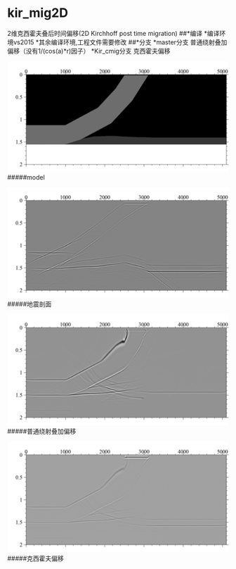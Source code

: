 # kir_mig2D
2维克西霍夫叠后时间偏移(2D Kirchhoff post time migration)
##*编译
	*编译环境vs2015
	*其余编译环境,工程文件需要修改
##*分支
	*master分支 普通绕射叠加偏移（没有1/(cos(a)*r)因子）
	*Kir_cmig分支 克西霍夫偏移
	
![](https://raw.githubusercontent.com/seancug/kir_mig2D/master/picture/model.gif)
                                                       #####model

![](https://raw.githubusercontent.com/seancug/kir_mig2D/master/picture/before_migraton.gif)
                                                       #####地震剖面

![](https://raw.githubusercontent.com/seancug/kir_mig2D/master/picture/simple_migration.gif)
                                                       #####普通绕射叠加偏移

![](https://raw.githubusercontent.com/seancug/kir_mig2D/master/picture/Kirchhoff_migration.gif)
                                                       #####克西霍夫偏移
